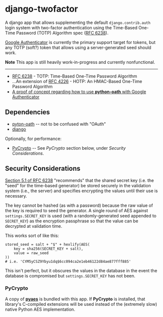 # django-twofactor

A django app that allows supplementing the default `django.contrib.auth` login
system with two-factor authentication using the Time-Based One-Time Password
(TOTP) Algorithm spec ([RFC 6238][rfc6238]).

[Google Authenticator][goog_auth] is currently the primary support target for
tokens, but any TOTP (soft?) token that allows using a server-generated seed
should work.

[rfc6238]: http://tools.ietf.org/html/rfc6238
[goog_auth]: http://www.google.com/support/accounts/bin/answer.py?answer=1066447

**Note** This app is still heavily work-in-progress and currently
nonfunctional.

---

* [RFC 6238][rfc6238] - TOTP: Time-Based One-Time Password Algorithm
* ...An extension of [RFC 4226][rfc4226] - HOTP: An HMAC-Based One-Time
  Password Algorithm
* [A proof of concept regarding how to use **python-oath** with Google Authenticator][poc_link]

[rfc4226]: http://tools.ietf.org/html/rfc4226
[poc_link]: https://gist.github.com/445567d2206a82a4e684


## Dependencies

* [pyton-oath][py_oath] -- not to be confused with "OAuth"
* [django][django]

Optionally, for performance:

* [PyCrypto](https://www.dlitz.net/software/pycrypto/) -- See *PyCrypto*
  section below, under *Security Considerations*.

[py_oath]: https://github.com/bdauvergne/python-oath
[django]: https://www.djangoproject.com/


## Security Considerations

[Section 5.1 of RFC 6238](http://tools.ietf.org/html/rfc6238#section-5.1)
"recommends" that the shared secret key (i.e. the "seed" for the time-based
generator) be stored securely in the validation system (i.e., the server) and
specifies encrypting the values until their use is necessary.

The key cannot be hashed (as with a password) because the raw value of the key
is required to seed the generator. A single round of AES against
`settings.SECRET_KEY` is used (with a randomly-generated seed appended to
`SECRET_KEY`) as the encryption passphrase so that the value can be decrypted
at validation time.

This works sort of like this:

    stored_seed = salt + "$" + hexlify(AES(
        key = sha256(SECRET_KEY + salt),
        value = raw_seed
    ))
    # i.e. 'CYM5yCSZ9Ybyu1dq$6cc094ca2e1eb46122d84ae877fff885'

This isn't perfect, but it obscures the values in the database in the event
the database is compromised but `settings.SECRET_KEY` has not been.


### PyCrypto

A copy of [**pyaes**](https://bitbucket.org/intgr/pyaes/wiki/Home) is bundled
with this app. If **PyCrypto** is installed, that library's C-compiled
extensions will be used instead of the (extremely slow) native Python AES
implementation.
